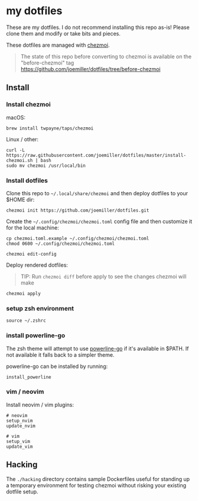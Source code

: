 my dotfiles
===========

These are my dotfiles. I do not recommend installing this repo as-is! Please
clone them and modify or take bits and pieces.

These dotfiles are managed with [chezmoi](https://github.com/twpayne/chezmoi).

> The state of this repo before converting to chezmoi is available on the "before-chezmoi" tag
> https://github.com/joemiller/dotfiles/tree/before-chezmoi

Install
-------

### Install chezmoi

macOS:

```console
brew install twpayne/taps/chezmoi
```

Linux / other:

```console
curl -L https://raw.githubusercontent.com/joemiller/dotfiles/master/install-chezmoi.sh | bash
sudo mv chezmoi /usr/local/bin
```

### Install dotfiles

Clone this repo to `~/.local/share/chezmoi` and then deploy dotfiles to your $HOME dir:


```console
chezmoi init https://github.com/joemiller/dotfiles.git
```

Create the `~/.config/chezmoi/chezmoi.toml` config file and then customize it for the local machine:

```console
cp chezmoi.toml.example ~/.config/chezmoi/chezmoi.toml
chmod 0600 ~/.config/chezmoi/chezmoi.toml

chezmoi edit-config
```

Deploy rendered dotfiles:

> TIP: Run `chezmoi diff` before apply to see the changes chezmoi will make

```console
chezmoi apply
```

### setup zsh environment

```console
source ~/.zshrc
```

### install powerline-go

The zsh theme will attempt to use [powerline-go](https://github.com/justjanne/powerline-go)
if it's available in $PATH. If not available it falls back to a simpler theme.

powerline-go can be installed by running:

```console
install_powerline
```

### vim / neovim

Install neovim / vim plugins:

```console
# neovim
setup_nvim
update_nvim

# vim
setup_vim
update_vim
```

Hacking
-------

The `./hacking` directory contains sample Dockerfiles useful for standing up a temporary environment for
testing chezmoi without risking your existing dotfile setup.
